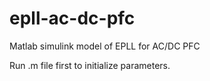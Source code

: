 # epll-ac-dc-pfc
Matlab simulink model of EPLL for AC/DC PFC

Run .m file first to initialize parameters.
